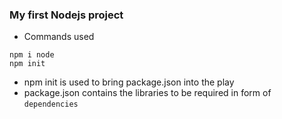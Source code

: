 ### My first Nodejs project

- Commands used
```
npm i node
npm init
```
- npm init is used to bring package.json into the play
- package.json contains the libraries to be required in form of ```dependencies```

